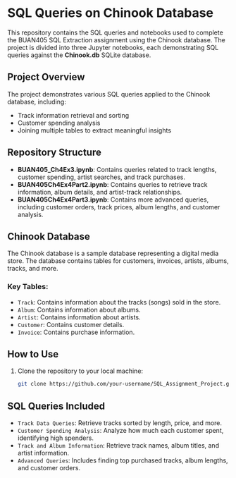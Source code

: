 # SQL Queries on Chinook Database

This repository contains the SQL queries and notebooks used to complete the BUAN405 SQL Extraction assignment using the Chinook database. The project is divided into three Jupyter notebooks, each demonstrating SQL queries against the **Chinook.db** SQLite database.

## Project Overview

The project demonstrates various SQL queries applied to the Chinook database, including:
- Track information retrieval and sorting
- Customer spending analysis
- Joining multiple tables to extract meaningful insights

## Repository Structure

- **BUAN405_Ch4Ex3.ipynb**: Contains queries related to track lengths, customer spending, artist searches, and track purchases.
- **BUAN405Ch4Ex4Part2.ipynb**: Contains queries to retrieve track information, album details, and artist-track relationships.
- **BUAN405Ch4Ex4Part3.ipynb**: Contains more advanced queries, including customer orders, track prices, album lengths, and customer analysis.

## Chinook Database

The Chinook database is a sample database representing a digital media store. The database contains tables for customers, invoices, artists, albums, tracks, and more.

### Key Tables:
- `Track`: Contains information about the tracks (songs) sold in the store.
- `Album`: Contains information about albums.
- `Artist`: Contains information about artists.
- `Customer`: Contains customer details.
- `Invoice`: Contains purchase information.

## How to Use

1. Clone the repository to your local machine:
   ```bash
   git clone https://github.com/your-username/SQL_Assignment_Project.git


## SQL Queries Included
 
- `Track Data Queries`: Retrieve tracks sorted by length, price, and more.
-  `Customer Spending Analysis`: Analyze how much each customer spent, identifying high spenders.
-  `Track and Album Information`: Retrieve track names, album titles, and artist information.
-   `Advanced Queries`: Includes finding top purchased tracks, album lengths, and customer orders.
 
